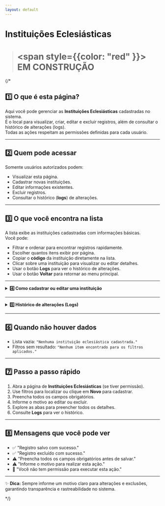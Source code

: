 ```yaml
---
layout: default
---
```


#  Instituições Eclesiásticas

>#  <span style={{color: "red" }}>  EM CONSTRUÇÃO </span>


{/*

## 1️⃣ O que é esta página?

Aqui você pode gerenciar as **Instituições Eclesiásticas** cadastradas no sistema.  
É o local para visualizar, criar, editar e excluir registros, além de consultar o histórico de alterações (logs).  
Todas as ações respeitam as permissões definidas para cada usuário.


---


## 2️⃣ Quem pode acessar

Somente usuários autorizados podem:
- Visualizar esta página.
- Cadastrar novas instituições.
- Editar informações existentes.
- Excluir registros.
- Consultar o histórico (**logs**) de alterações.



---


## 3️⃣ O que você encontra na lista

A lista exibe as instituições cadastradas com informações básicas.  
Você pode:
- Filtrar e ordenar para encontrar registros rapidamente.
- Escolher quantos itens exibir por página.
- Copiar o **código** da instituição diretamente na lista.
- Clicar sobre uma instituição para visualizar ou editar detalhes.
- Usar o botão **Logs** para ver o histórico de alterações.
- Usar o botão **Voltar** para retornar ao menu principal.



---

<details>
<summary><strong>4️⃣ Como cadastrar ou editar uma instituição</strong></summary>

Para **criar** uma nova instituição:
1. Clique em **Novo**.
2. Preencha todos os campos obrigatórios.
3. Clique em **Salvar**.

Para **editar** uma instituição existente:
1. Clique no registro desejado.
2. Atualize as informações necessárias.
3. Informe o motivo da alteração.
4. Salve.

Para **excluir**:
1. Selecione o registro.
2. Clique em **Excluir**.
3. Informe o motivo.
4. Confirme.

---

### **Campos principais na edição**
- **Código ID** (Automático)
- **Instituição Eclesiástica**
- **Abreviação**
- **Dados de Fundação** (data, local, etc.)
- **Tipo de Instituição Eclesiástica**
- **Características**
- **Regional**
- **Província Eclesiástica**
- **Circunscrição Eclesiástica**
- **Função Principal**
- **Histórico**
- **Congregação/Ordem Religiosa** (marcar se aplicável)
- **Administração de Religiosos** (marcar se aplicável)

---

### **Abas disponíveis**
1. **Localização**  
   - CEP, país, estado, cidade, bairro, rua, número, complemento, caixa postal.

2. **Contatos**  
   - E-mails, telefones, redes sociais, sites.

3. **Dados da Organização**  
   - CNPJ, CNAE primário, CNAEs secundários.

4. **Funções** *(mesma lógica das outras páginas)*  
   - Adicionar, editar ou excluir funções.  
   - Registrar funções passadas com datas de início e fim.  
   - Filtrar por status, tipo, data e responsável.

5. **Histórico da Instituição**  
   - Registro de eventos e marcos relevantes.

6. **Dados Extras**  
   - Observações e anexos.

7. **Instituições Vinculadas**  
   - Lista e gerenciamento de instituições relacionadas.

</details>

---

<details>
<summary><strong>5️⃣ Histórico de alterações (Logs)</strong></summary>

Mostra:
- Data e hora da ação.
- Usuário responsável.
- Tipo de ação (criação, edição, exclusão).
- Motivo informado.

**Acesso:**
- Na lista, botão **Logs** ao lado do registro.
- No formulário aberto, botão **Logs** no topo.

</details>

---


## 6️⃣ Quando não houver dados

- Lista vazia: `"Nenhuma instituição eclesiástica cadastrada."`
- Filtros sem resultado: `"Nenhum item encontrado para os filtros aplicados."`



---


## 7️⃣ Passo a passo rápido

1. Abra a página de **Instituições Eclesiásticas** (se tiver permissão).
2. Use filtros para localizar ou clique em **Novo** para cadastrar.
3. Preencha todos os campos obrigatórios.
4. Informe o motivo ao editar ou excluir.
5. Explore as abas para preencher todos os detalhes.
6. Consulte **Logs** para ver o histórico.



---


## 8️⃣ Mensagens que você pode ver

- ✅ "Registro salvo com sucesso."
- ✅ "Registro excluído com sucesso."
- ⚠️ "Preencha todos os campos obrigatórios antes de salvar."
- ⚠️ "Informe o motivo para realizar esta ação."
- 🚫 "Você não tem permissão para executar esta ação."



---

✨ **Dica:** Sempre informe um motivo claro para alterações e exclusões, garantindo transparência e rastreabilidade no sistema.

*/}